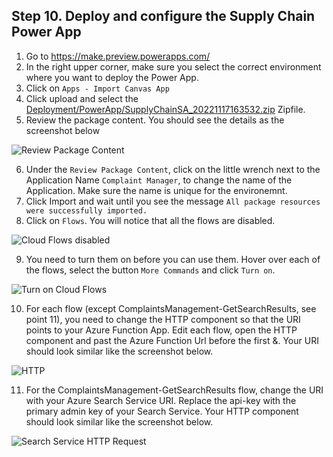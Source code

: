 ## Step 10. Deploy and configure the Supply Chain Power App
1. Go to https://make.preview.powerapps.com/
2. In the right upper corner, make sure you select the correct environment where you want to deploy the Power App.
3. Click on `Apps - Import Canvas App`
4. Click upload and select the [Deployment/PowerApp/SupplyChainSA_20221117163532.zip](./Deployment/PowerApp/SupplyChainSA_20221117163532.zip) Zipfile.
5. Review the package content. You should see the details as the screenshot below

  ![Review Package Content](./Deployment/Images/ReviewPackageContent.jpg "Review Package Content")

6. Under the `Review Package Content`, click on the little wrench next to the Application Name `Complaint Manager`, to change the name of the Application. Make sure the name is unique for the environemnt.
7. Click Import and wait until you see the message `All package resources were successfully imported.`
8. Click on `Flows`. You will notice that all the flows are disabled. 

![Cloud Flows disabled](./Deployment/Images/CloudFlows.jpg "CloudFlows")

9. You need to turn them on before you can use them. Hover over each of the flows, select the button `More Commands` and click `Turn on`.

![Turn on Cloud Flows](./Deployment/Images/TurnonCloudFlows.png "TurnonCloudFlows")

10. For each flow (except ComplaintsManagement-GetSearchResults, see point 11), you need to change the HTTP component so that the URI points to your Azure Function App. Edit each flow, open the HTTP component and past the Azure Function Url before the first &.
Your URI should look similar like the screenshot below.

![HTTP](./Deployment/Images/HTTP.jpg "HTTP")

11. For the ComplaintsManagement-GetSearchResults flow, change the URI with your Azure Search Service URI. Replace the api-key with the primary admin key of your Search Service.
Your HTTP component should look similar like the screenshot below.

![Search Service HTTP Request](./Deployment/Images/SearchServiceHTTPRequest.jpg "Search Service HTTP Request.")
